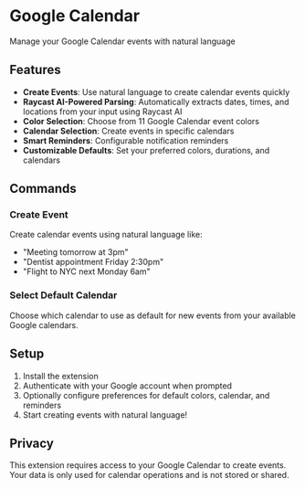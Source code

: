 # Google Calendar

Manage your Google Calendar events with natural language

## Features

- **Create Events**: Use natural language to create calendar events quickly
- **Raycast AI-Powered Parsing**: Automatically extracts dates, times, and locations from your input using Raycast AI
- **Color Selection**: Choose from 11 Google Calendar event colors
- **Calendar Selection**: Create events in specific calendars
- **Smart Reminders**: Configurable notification reminders
- **Customizable Defaults**: Set your preferred colors, durations, and calendars

## Commands

### Create Event

Create calendar events using natural language like:

- "Meeting tomorrow at 3pm"
- "Dentist appointment Friday 2:30pm"
- "Flight to NYC next Monday 6am"

### Select Default Calendar

Choose which calendar to use as default for new events from your available Google calendars.

## Setup

1. Install the extension
2. Authenticate with your Google account when prompted
3. Optionally configure preferences for default colors, calendar, and reminders
4. Start creating events with natural language!

## Privacy

This extension requires access to your Google Calendar to create events. Your data is only used for calendar operations and is not stored or shared.
